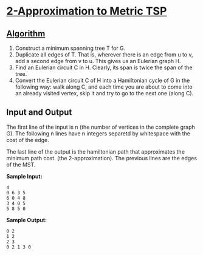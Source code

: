# [2-Approximation to Metric TSP](http://en.wikipedia.org/wiki/Travelling_salesman_problem#Metric_TSP)

## [Algorithm](http://en.wikipedia.org/wiki/Travelling_salesman_problem#Metric_TSP)

  1. Construct a minimum spanning tree T for G.
  2. Duplicate all edges of T. That is, wherever there is an edge from u to v, add a second edge from v to u. This gives us an Eulerian graph H.
  3. Find an Eulerian circuit C in H. Clearly, its span is twice the span of the tree.
  4. Convert the Eulerian circuit C of H into a Hamiltonian cycle of G in the following way: walk along C, and each time you are about to come into an already visited vertex, skip it and try to go to the next one (along C).

## Input and Output

The first line of the input is n (the number of vertices in the complete graph G).
The following n lines have n integers separetd by whitespace with the cost of the edge.

The last line of the output is the hamiltonian path that approximates the minimum path cost. (the 2-approximation).
The previous lines are the edges of the MST.

**Sample Input:**

```
4
0 6 3 5
6 0 4 8
3 4 0 5
5 8 5 0
```

**Sample Output:**

```
0 2
1 2
2 3
0 2 1 3 0
```